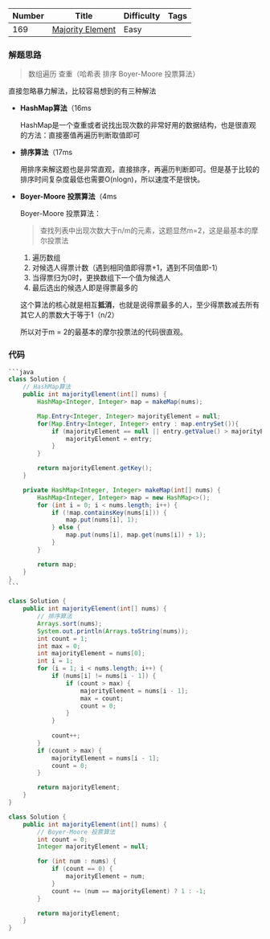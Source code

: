 | Number | Title                                                        | Difficulty | Tags |
| ------ | ------------------------------------------------------------ | ---------- | ---- |
| 169    | [Majority Element](https://leetcode-cn.com/problems/majority-element/) | Easy       |      |

### 解题思路

> 数组遍历 查重（哈希表 排序 Boyer-Moore 投票算法）

直接忽略暴力解法，比较容易想到的有三种解法

- **HashMap算法**（16ms

  HashMap是一个查重或者说找出现次数的非常好用的数据结构，也是很直观的方法：直接塞值再遍历判断取值即可

- **排序算法**（17ms

  用排序来解这题也是非常直观，直接排序，再遍历判断即可。但是基于比较的排序时间复杂度最低也需要O(nlogn)，所以速度不是很快。

- **Boyer-Moore 投票算法**（4ms

  Boyer-Moore 投票算法：

  > 查找列表中出现次数大于n/m的元素，这题显然m=2，这是最基本的摩尔投票法

  1. 遍历数组
  2. 对候选人得票计数（遇到相同值即得票+1，遇到不同值即-1）
  3. 当得票归为0时，更换数组下一个值为候选人
  4. 最后选出的候选人即是得票最多的

  这个算法的核心就是相互**抵消**，也就是说得票最多的人，至少得票数减去所有其它人的票数大于等于1（n/2）

  所以对于m = 2的最基本的摩尔投票法的代码很直观。

### 代码

```java
​```java
class Solution {
    // HashMap算法
    public int majorityElement(int[] nums) {
        HashMap<Integer, Integer> map = makeMap(nums);

        Map.Entry<Integer, Integer> majorityElement = null;
        for(Map.Entry<Integer, Integer> entry : map.entrySet()){
            if (majorityElement == null || entry.getValue() > majorityElement.getValue()) {
                majorityElement = entry;
            }
        }

        return majorityElement.getKey();
    }

    private HashMap<Integer, Integer> makeMap(int[] nums) {
        HashMap<Integer, Integer> map = new HashMap<>();
        for (int i = 0; i < nums.length; i++) {
            if (!map.containsKey(nums[i])) {
                map.put(nums[i], 1);
            } else {
                map.put(nums[i], map.get(nums[i]) + 1);
            }
        }

        return map;
    }
}
​```
```

```java
class Solution {
    public int majorityElement(int[] nums) {
        // 排序算法
        Arrays.sort(nums);
        System.out.println(Arrays.toString(nums));
        int count = 1;
        int max = 0;
        int majorityElement = nums[0];
        int i = 1;
        for (i = 1; i < nums.length; i++) {
            if (nums[i] != nums[i - 1]) {
                if (count > max) {
                    majorityElement = nums[i - 1];
                    max = count;
                    count = 0;
                }
            }
            
            count++;
        }
        if (count > max) {
            majorityElement = nums[i - 1];
            count = 0;
        }

        return majorityElement;
    }
}
```

```java
class Solution {
    public int majorityElement(int[] nums) {
        // Boyer-Moore 投票算法
        int count = 0;
        Integer majorityElement = null;

        for (int num : nums) {
            if (count == 0) {
                majorityElement = num;
            }
            count += (num == majorityElement) ? 1 : -1;
        }

        return majorityElement;
    }
}
```

